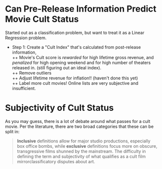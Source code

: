# Can Pre-Release Information Predict Movie Cult Status  

Started out as a classification problem, but want to treat it as a Linear Regression problem.  
+ Step 1: Create a "Cult Index" that's calculated from post-release information,  
++ Movie's Cult score is *rewarded* for high lifetime gross revenue, and *penalized* for high opening weekend and for high number of theaters released in.  (still figuring out an ideal index).  
++ Remove outliers  
++ Adjust lifetime revenue for inflation!! (haven't done this yet)  
++ Label more cult movies! Online lists are very subjective and insufficient.  

# Subjectivity of Cult Status  

As you may guess, there is a lot of debate around what passes for a cult movie. Per the literature, there are two broad categories that these can be split in:  

> **Inclusive** definitions allow for major studio productions, especially box office bombs, while **exclusive** definitions focus more on obscure, transgressive films shunned by the mainstream. The difficulty in defining the term and subjectivity of what qualifies as a cult film mirrorclassificatory disputes about art.
